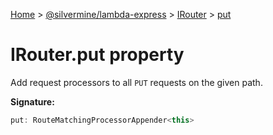 [Home](./index) &gt; [@silvermine/lambda-express](./lambda-express.md) &gt; [IRouter](./lambda-express.irouter.md) &gt; [put](./lambda-express.irouter.put.md)

# IRouter.put property

Add request processors to all `PUT` requests on the given path.

**Signature:**
```javascript
put: RouteMatchingProcessorAppender<this>
```
